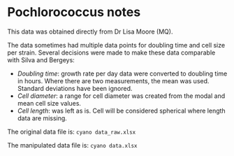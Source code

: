 # Pochlorococcus notes

This data was obtained directly from Dr Lisa Moore (MQ). 

The data sometimes had multiple data points for doubling time and cell size per strain. Several decisions were made to make these data comparable with Silva and Bergeys:

- *Doubling time*: growth rate per day data were converted to doubling time in hours. Where there are two measurements, the mean was used. Standard deviations have been ignored. 
- *Cell diameter*: a range for cell diameter was created from the modal and mean cell size values.
- *Cell length*: was left as is. Cell will be considered spherical where length data are missing.

The original data file is: `cyano data_raw.xlsx`

The manipulated data file is: `cyano data.xlsx`